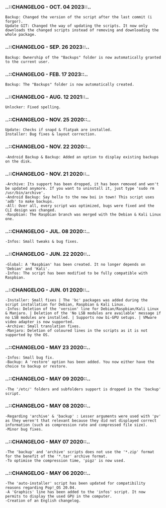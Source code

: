 ### ..::CHANGELOG - OCT. 04 2023::..
```
Backup: Changed the version of the script after the last commit (i forgor).
Update GIT: Changed the way of updating the scripts. It now only downloads the changed scripts instead of removing and downloading the whole package.
```
### ..::CHANGELOG - SEP. 26 2023::..
```
Backup: Ownership of the "Backups" folder is now automatically granted to the current user.
```
### ..::CHANGELOG - FEB. 17 2023::..
```
Backup: The "Backups" folder is now automatically created.
```
### ..::CHANGELOG - AUG. 12 2021::..
```
Unlocker: Fixed spelling.
```
### ..::CHANGELOG - NOV. 25 2020::..
```
Update: Checks if snapd & flatpak are installed.
Installer: Bug fixes & layout correction.
```
### ..::CHANGELOG - NOV. 22 2020::..
```
-Android Backup & Backup: Added an option to display existing backups on the disk.
```
### ..::CHANGELOG - NOV. 21 2020::..
```
-Archive: Its support has been dropped, it has been removed and won't be updated anymore. If you want to uninstall it, just type 'sudo rm /usr/bin/archive'.
-Android Backup: Say hello to the new boi in town! This script uses 'adb' to make backups.
-All: Over all, every script was optimized, bugs were fixed and the CLI design was changed.
-Raspbian: The Raspbian branch was merged with the Debian & Kali Linux one.
```
### ..::CHANGELOG - JUL. 08 2020::..
```
-Infos: Small tweaks & bug fixes.
```
### ..::CHANGELOG - JUN. 22 2020::..
```
-Global: A 'Raspbian' has been created. It no longer depends on 'Debian' and 'Kali'.
-Infos: The script has been modified to be fully compatible with Raspbian.
```
### ..::CHANGELOG - JUN. 01 2020::..
```
-Installer: Small fixes | The 'bc' packages was added during the script installation for Debian, Raspbian & Kali Linux.
-Infos: Deletion of the 'version' line for Debian/Raspbian/Kali Linux & Manjaro. | Deletion of the 'No LSB modules are available' message if no LSB modules are installed. | Supports now bi-GPU setups. | VMware video adapter is now supported.
-Archive: Small translation fixes.
-Manjaro: Deletion of coloured lines in the scripts as it is not supported by the OS.
```
### ..::CHANGELOG - MAY  23 2020::..
```
-Infos: Small bug fix.
-Backup: A 'restore' option has been added. You now either have the choice to backup or restore.
```
### ..::CHANGELOG - MAY  09 2020::..
```
-The '/etc/' folders and subfolders support is dropped in the 'backup' script.
```
### ..::CHANGELOG - MAY  08 2020::..  
```
-Regarding 'archive' & 'backup' : Lesser arguments were used with 'pv' as they weren't that relevant because they did not displayed correct information (such as compression rate and compressed file size).
-Minor bug fixes.
```
### ..::CHANGELOG - MAY  07 2020::..
```
-The 'backup' and 'archive' scripts does not use the '*.zip' format for the benefit of the '*.tar' archive format.
-To optimise the compression time, 'pigz' is now used.
```
### ..::CHANGELOG - MAY  06 2020::..
```
-The 'auto-installer' script has been updated for compatibility reasons regarding Pop!_OS 20.04.
-A 'Graphics' line has been added to the 'infos' script. It now permits to display the used GPU in the computer.
-Creation of an English changelog.
```
